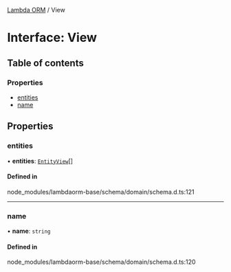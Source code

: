 [Lambda ORM](../README.md) / View

# Interface: View

## Table of contents

### Properties

- [entities](View.md#entities)
- [name](View.md#name)

## Properties

### entities

• **entities**: [`EntityView`](EntityView.md)[]

#### Defined in

node_modules/lambdaorm-base/schema/domain/schema.d.ts:121

___

### name

• **name**: `string`

#### Defined in

node_modules/lambdaorm-base/schema/domain/schema.d.ts:120

